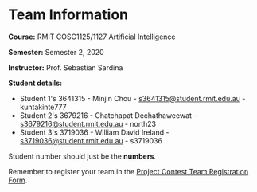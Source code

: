 # Team Information

**Course:** RMIT COSC1125/1127 Artificial Intelligence

**Semester:** Semester 2, 2020

**Instructor:** Prof. Sebastian Sardina

**Student details:**

* Student 1's 3641315 - Minjin Chou - s3641315@student.rmit.edu.au - kuntakinte777
* Student 2's 3679216 - Chatchapat Dechathaweewat - s3679216@student.rmit.edu.au - north23
* Student 3's 3719036 - William David Ireland - s3719036@student.rmit.edu.au - s3719036

Student number should just be the **numbers**.

Remember to register your team in the [Project Contest Team Registration Form](https://bit.ly/32gPYAD).
